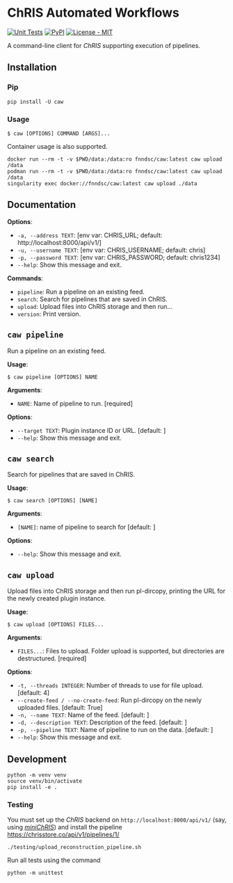 # ChRIS Automated Workflows

[![Unit Tests](https://github.com/FNNDSC/caw/actions/workflows/test.yml/badge.svg)](https://github.com/FNNDSC/caw/actions)
[![PyPI](https://img.shields.io/pypi/v/caw)](https://pypi.org/project/caw/)
[![License - MIT](https://img.shields.io/pypi/l/caw)](https://github.com/FNNDSC/caw/blob/master/LICENSE)

A command-line client for _ChRIS_ supporting execution of pipelines.

## Installation

### Pip

```shell
pip install -U caw
```

### Usage

```console
$ caw [OPTIONS] COMMAND [ARGS]...
```

Container usage is also supported.


```console
docker run --rm -t -v $PWD/data:/data:ro fnndsc/caw:latest caw upload /data
podman run --rm -t -v $PWD/data:/data:ro fnndsc/caw:latest caw upload /data
singularity exec docker://fnndsc/caw:latest caw upload ./data
```

## Documentation


**Options**:

* `-a, --address TEXT`: [env var: CHRIS_URL; default: http://localhost:8000/api/v1/]
* `-u, --username TEXT`: [env var: CHRIS_USERNAME; default: chris]
* `-p, --password TEXT`: [env var: CHRIS_PASSWORD; default: chris1234]
* `--help`: Show this message and exit.

**Commands**:

* `pipeline`: Run a pipeline on an existing feed.
* `search`: Search for pipelines that are saved in ChRIS.
* `upload`: Upload files into ChRIS storage and then run...
* `version`: Print version.

## `caw pipeline`

Run a pipeline on an existing feed.

**Usage**:

```console
$ caw pipeline [OPTIONS] NAME
```

**Arguments**:

* `NAME`: Name of pipeline to run.  [required]

**Options**:

* `--target TEXT`: Plugin instance ID or URL.  [default: ]
* `--help`: Show this message and exit.

## `caw search`

Search for pipelines that are saved in ChRIS.

**Usage**:

```console
$ caw search [OPTIONS] [NAME]
```

**Arguments**:

* `[NAME]`: name of pipeline to search for  [default: ]

**Options**:

* `--help`: Show this message and exit.

## `caw upload`

Upload files into ChRIS storage and then run pl-dircopy, printing the URL for the newly created plugin instance.

**Usage**:

```console
$ caw upload [OPTIONS] FILES...
```

**Arguments**:

* `FILES...`: Files to upload. Folder upload is supported, but directories are destructured.  [required]

**Options**:

* `-t, --threads INTEGER`: Number of threads to use for file upload.  [default: 4]
* `--create-feed / --no-create-feed`: Run pl-dircopy on the newly uploaded files.  [default: True]
* `-n, --name TEXT`: Name of the feed.  [default: ]
* `-d, --description TEXT`: Description of the feed.  [default: ]
* `-p, --pipeline TEXT`: Name of pipeline to run on the data.  [default: ]
* `--help`: Show this message and exit.



## Development

```shell
python -m venv venv
source venv/bin/activate
pip install -e .
```

### Testing

You must set up the _ChRIS_ backend on `http://localhost:8000/api/v1/`
(say, using [_miniChRIS_](https://github.com/FNNDSC/miniChRIS))
and install the pipeline https://chrisstore.co/api/v1/pipelines/1/

```shell
./testing/upload_reconstruction_pipeline.sh
```

Run all tests using the command

```shell
python -m unittest
```
